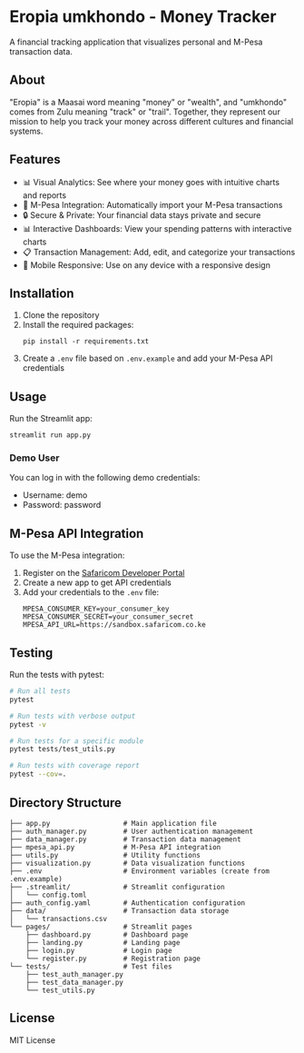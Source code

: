 # Eropia umkhondo - Money Tracker

A financial tracking application that visualizes personal and M-Pesa transaction data.

## About

"Eropia" is a Maasai word meaning "money" or "wealth", and "umkhondo" comes from Zulu meaning "track" or "trail". Together, they represent our mission to help you track your money across different cultures and financial systems.

## Features

- 📊 Visual Analytics: See where your money goes with intuitive charts and reports
- 📱 M-Pesa Integration: Automatically import your M-Pesa transactions
- 🔒 Secure & Private: Your financial data stays private and secure
- 📊 Interactive Dashboards: View your spending patterns with interactive charts
- 📋 Transaction Management: Add, edit, and categorize your transactions
- 📱 Mobile Responsive: Use on any device with a responsive design

## Installation

1. Clone the repository
2. Install the required packages:
   ```
   pip install -r requirements.txt
   ```
3. Create a `.env` file based on `.env.example` and add your M-Pesa API credentials

## Usage

Run the Streamlit app:

```
streamlit run app.py
```

### Demo User

You can log in with the following demo credentials:
- Username: demo
- Password: password

## M-Pesa API Integration

To use the M-Pesa integration:

1. Register on the [Safaricom Developer Portal](https://developer.safaricom.co.ke/)
2. Create a new app to get API credentials
3. Add your credentials to the `.env` file:
   ```
   MPESA_CONSUMER_KEY=your_consumer_key
   MPESA_CONSUMER_SECRET=your_consumer_secret
   MPESA_API_URL=https://sandbox.safaricom.co.ke
   ```

## Testing

Run the tests with pytest:

```bash
# Run all tests
pytest

# Run tests with verbose output
pytest -v

# Run tests for a specific module
pytest tests/test_utils.py

# Run tests with coverage report
pytest --cov=.
```

## Directory Structure

```
├── app.py                  # Main application file
├── auth_manager.py         # User authentication management
├── data_manager.py         # Transaction data management
├── mpesa_api.py            # M-Pesa API integration
├── utils.py                # Utility functions
├── visualization.py        # Data visualization functions
├── .env                    # Environment variables (create from .env.example)
├── .streamlit/             # Streamlit configuration
│   └── config.toml
├── auth_config.yaml        # Authentication configuration
├── data/                   # Transaction data storage
│   └── transactions.csv
└── pages/                  # Streamlit pages
    ├── dashboard.py        # Dashboard page
    ├── landing.py          # Landing page
    ├── login.py            # Login page
    └── register.py         # Registration page
└── tests/                  # Test files
    ├── test_auth_manager.py
    ├── test_data_manager.py
    └── test_utils.py
```

## License

MIT License
